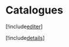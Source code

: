 # Catalogues

[!include[editer](catalogues.editer.autogen.md)]

[!include[details](catalogues.details.autogen.md)]














